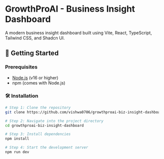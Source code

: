 # GrowthProAI - Business Insight Dashboard

A modern business insight dashboard built using Vite, React, TypeScript, Tailwind CSS, and Shadcn UI.

## 🚀 Getting Started

### Prerequisites

- [Node.js](https://nodejs.org/) (v16 or higher)
- npm (comes with Node.js)

### 🛠️ Installation

```bash
# Step 1: Clone the repository
git clone https://github.com/vishwa0706/growthproai-biz-insight-dashboard.git

# Step 2: Navigate into the project directory
cd growthproai-biz-insight-dashboard

# Step 3: Install dependencies
npm install

# Step 4: Start the development server
npm run dev
